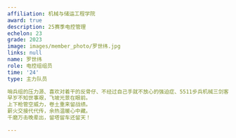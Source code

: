 ```yaml
---
affiliation: 机械与储运工程学院
award: true
description: 25赛季电控管理
echelon: 23
grade: 2023
image: images/member_photo/罗世纬.jpg
links: null
name: 罗世纬
role: 电控组组员
time: '24'
type: 主力队员

哨兵组的压力源、喜欢对着干的反骨仔、不经过自己手就不放心的强迫症、5511步兵机械三剑客的第四剑、疯车坏车烧车的第一现场吃瓜群众。希望可以再次在比赛场上听到“中石大的哨兵是他们的特色”，借此，有三年老哨兵吟诗为证：
早岁不知世事艰，飞坡光景在眼前。
上下枪管空威力，卷土重来留战绩。
薪火交接代代传，余热温暖心中藏。
千磨万击晚辈出，留塔留车还留天！

---
```

